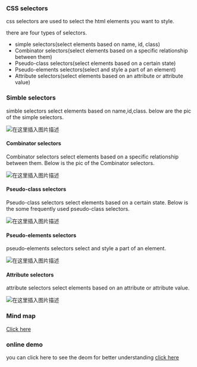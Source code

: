 ### CSS selectors

css selectors are used to select the html elements you want to style.

there are four types of selectors.

- simple selectors(select elements based on name, id, class)
- Combinator selectors(select elements based on a specific relationship between them)
- Pseudo-class selectors(select elements based on a certain state)
- Pseudo-elements selectors(select and style a part of an element)
- Attribute selectors(select elements based on an attribute or attribute value)


### Simble selectors

simble selectors select elements based on name,id,class.
below are the pic of the simple selectors.


![在这里插入图片描述](https://img-blog.csdnimg.cn/20201231112953926.png?x-oss-process=image/watermark,type_ZmFuZ3poZW5naGVpdGk,shadow_10,text_aHR0cHM6Ly9ibG9nLmNzZG4ubmV0L0FidWR1bGFfXw==,size_16,color_FFFFFF,t_70)

#### Combinator selectors

Combinator selectors select elements based on a specific relationship between them.
Below is the pic of the Combinator selectors.

![在这里插入图片描述](https://img-blog.csdnimg.cn/20201231114212521.png?x-oss-process=image/watermark,type_ZmFuZ3poZW5naGVpdGk,shadow_10,text_aHR0cHM6Ly9ibG9nLmNzZG4ubmV0L0FidWR1bGFfXw==,size_16,color_FFFFFF,t_70)

#### Pseudo-class selectors

 Pseudo-class selectors select elements based on a certain state.
 Below is the some frequently used pseudo-class selectors.

 ![在这里插入图片描述](https://img-blog.csdnimg.cn/20201231190728589.png?x-oss-process=image/watermark,type_ZmFuZ3poZW5naGVpdGk,shadow_10,text_aHR0cHM6Ly9ibG9nLmNzZG4ubmV0L0FidWR1bGFfXw==,size_16,color_FFFFFF,t_70)

 #### Pseudo-elements selectors

pseudo-elements selectors select and style a part of an element.

![在这里插入图片描述](https://img-blog.csdnimg.cn/20201231190847373.png?x-oss-process=image/watermark,type_ZmFuZ3poZW5naGVpdGk,shadow_10,text_aHR0cHM6Ly9ibG9nLmNzZG4ubmV0L0FidWR1bGFfXw==,size_16,color_FFFFFF,t_70)


#### Attribute selectors

attribute selectors select elements based on an attribute or attribute value.

![在这里插入图片描述](https://img-blog.csdnimg.cn/20201231115354240.png?x-oss-process=image/watermark,type_ZmFuZ3poZW5naGVpdGk,shadow_10,text_aHR0cHM6Ly9ibG9nLmNzZG4ubmV0L0FidWR1bGFfXw==,size_16,color_FFFFFF,t_70)


### Mind map

[Click here](http://naotu.baidu.com/file/b6d91b240077f053276b48685fa479f8?token=bcd4ee02761bfd85)


### online demo

you can click here to see the deom for better understanding
[click here](https://www.w3schools.com/cssref/trysel.asp?selector=p:first-of-type)

